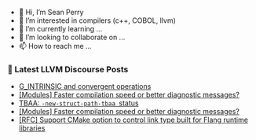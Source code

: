 - 👋 Hi, I’m Sean Perry
- 👀 I’m interested in compilers (c++, COBOL, llvm)
- 🌱 I’m currently learning ...
- 💞️ I’m looking to collaborate on ...
- 📫 How to reach me ...

<!---
s66perry/s66perry is a ✨ special ✨ repository because its `README.md` (this file) appears on your GitHub profile.
You can click the Preview link to take a look at your changes.
--->
### 📕 Latest LLVM Discourse Posts

<!-- DISCOURSE-LLVM:START -->
- [G_INTRINSIC and convergent operations](https://discourse.llvm.org/t/g-intrinsic-and-convergent-operations/71768#post_4)
- [[Modules] Faster compilation speed or better diagnostic messages?](https://discourse.llvm.org/t/modules-faster-compilation-speed-or-better-diagnostic-messages/71769#post_15)
- [TBAA: `-new-struct-path-tbaa `status](https://discourse.llvm.org/t/tbaa-new-struct-path-tbaa-status/70349#post_3)
- [[Modules] Faster compilation speed or better diagnostic messages?](https://discourse.llvm.org/t/modules-faster-compilation-speed-or-better-diagnostic-messages/71769#post_14)
- [[RFC] Support CMake option to control link type built for Flang runtime libraries](https://discourse.llvm.org/t/rfc-support-cmake-option-to-control-link-type-built-for-flang-runtime-libraries/71602#post_14)
<!-- DISCOURSE-LLVM:END -->
